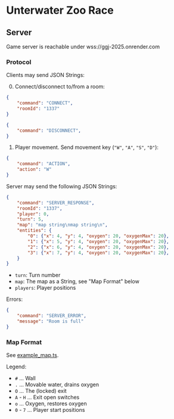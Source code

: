 # Unterwater Zoo Race

## Server

Game server is reachable under wss://ggj-2025.onrender.com

### Protocol

Clients may send JSON Strings:

0. Connect/disconnect to/from a room:

```json
{
    "command": "CONNECT",
    "roomId": "1337"
}
```

```json
{
    "command": "DISCONNECT",
}
```

1. Player movement. Send movement key (`"W"`, `"A"`, `"S"`, `"D"`):

```json
{
    "command": "ACTION",
    "action": "W"
}
```

Server may send the following JSON Strings:

```json
{
    "command": "SERVER_RESPONSE",
    "roomId": "1337",
    "player": 0,
    "turn": 5,
    "map": "map string\nmap string\n",
    "entities": {
        "0": {"x": 4, "y": 4, "oxygen": 20, "oxygenMax": 20},
        "1": {"x": 5, "y": 4, "oxygen": 20, "oxygenMax": 20},
        "2": {"x": 6, "y": 4, "oxygen": 20, "oxygenMax": 20},
        "3": {"x": 7, "y": 4, "oxygen": 20, "oxygenMax": 20},
    }
}
```

* `turn`: Turn number
* `map`: The map as a String, see "Map Format" below
* `players`: Player positions

Errors:

```json
{
    "command": "SERVER_ERROR",
    "message": "Room is full"
}
```

### Map Format

See [example_map.ts](example_map.ts).

Legend:

* `#` ... Wall
* `.` ... Movable water, drains oxygen
* `O` ... The (locked) exit
* `A` - `H` ... Exit open switches
* `o` ... Oxygen, restores oxygen
* `0` - `7` ... Player start positions
